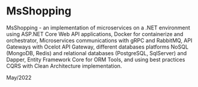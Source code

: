 # MsShopping
MsShopping - an implementation of microservices on a .NET environment using ASP.NET Core Web API applications, Docker for containerize and orchestrator, Microservices communications with gRPC and RabbitMQ, API Gateways with Ocelot API Gateway, different databases platforms NoSQL (MongoDB, Redis) and relational databases (PostgreSQL, SqlServer) and Dapper, Entity Framework Core for ORM Tools, and using best practices CQRS with Clean Architecture implementation.

May/2022
